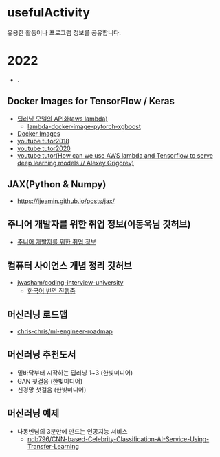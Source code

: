 # usefulActivity
유용한 활동이나 프로그램 정보를 공유합니다.
<br>
# 2022
- .
  
## Docker Images for TensorFlow / Keras
- [딥러닝 모델의 API화(aws lambda)](https://aimaster.tistory.com/62)
  - [lambda-docker-image-pytorch-xgboost](https://github.com/gokavak/lambda-docker-image-pytorch-xgboost)  
- [Docker Images](https://hub.docker.com/r/heatonresearch/jupyter-python-r/)
- [youtube tutor2018](https://www.youtube.com/watch?v=_Lo-5SZDDEc)
- [youtube tutor2020](https://www.youtube.com/watch?v=DxET43rUkig)
- [youtube tutor(How can we use AWS lambda and Tensorflow to serve deep learning models // Alexey Grigorev)](https://www.youtube.com/watch?v=k-vgZaNPX5s)

## JAX(Python & Numpy)
- https://jjeamin.github.io/posts/jax/ 

## 주니어 개발자를 위한 취업 정보(이동욱님 깃허브)
- [주니어 개발자를 위한 취업 정보](https://github.com/jojoldu/junior-recruit-scheduler)
## 컴퓨터 사이언스 개념 정리 깃허브
- [jwasham/coding-interview-university](https://github.com/jwasham/coding-interview-university)
  - [한국어 번역 진행중](https://github.com/jwasham/coding-interview-university/issues/118)
## 머신러닝 로드맵
- [chris-chris/ml-engineer-roadmap](https://github.com/chris-chris/ml-engineer-roadmap)
## 머신러닝 추천도서
- 밑바닥부터 시작하는 딥러닝 1~3 (한빛미디어)
- GAN 첫걸음 (한빛미디어)
- 신경망 첫걸음 (한빛미디어)

## 머신러닝 예제

- 나동빈님의 3분만에 만드는 인공지능 서비스
  - [ndb796/CNN-based-Celebrity-Classification-AI-Service-Using-Transfer-Learning
](https://github.com/ndb796/CNN-based-Celebrity-Classification-AI-Service-Using-Transfer-Learning)
